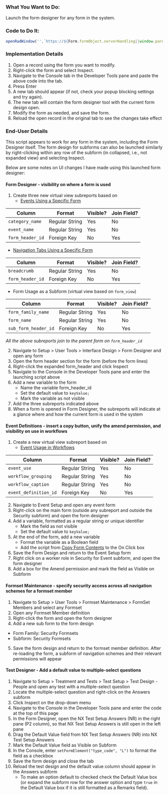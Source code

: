 ### What You Want to Do:
Launch the form designer for any form in the system.

### Code to Do It:
```javascript
openRadWindow('',`https://${Form.formObject.serverHandling||window.parent.Form.formObject.serverHandling}/FormDesigner.aspx?parent_value=${Form.formObject.formFamilyId}&form_family_id=${getDataValue("form_family", "form_family_name", 'Form Designer', 'form_family_id')}&fdmode=DEV&keyValue=${Form.formObject.formHeaderId||getDataValue("form_header", "form_code", Form.formObject.formCode, 'form_header_id')}#!`)
```

### Implementation Details
1. Open a record using the form you want to modify.
2. Right-click the form and select Inspect.
3. Navigate to the Console tab in the Developer Tools pane and paste the above code into the tab.
4. Press Enter
5. A new tab should appear (if not, check your popup blocking settings and try again).
6. The new tab will contain the form designer tool with the current form design open.
7. Modify the form as needed, and save the form.
8. Reload the open record in the original tab to see the changes take effect

### End-User Details
This script appears to work for any form in the system, including the Form Designer itself. The form design for subforms can also be launched similarly by right-clicking within any row of the subform (in collapsed, i.e., not expanded view) and selecting Inspect.

Below are some notes on UI changes I have made using this launched form designer:

#### Form Designer - visibility on where a form is used
1. Create three new virtual view subreports based on
   - [Events Using a Specific Form](https://github.com/myEvolv-Development-Community/myEvolvCode/blob/main/SQL%20Views/Events%20Using%20a%20Specific%20Form.sql)

| Column   | Format | Visible?| Join Field?| 
| -------- | ------ | ------- | ---------- |
| `category_name` | Regular String | Yes | No |
| `event_name` | Regular String | Yes | No |
| `form_header_id` | Foreign Key | No | Yes |

   - [Navigation Tabs Using a Specific Form](https://github.com/myEvolv-Development-Community/myEvolvCode/blob/main/SQL%20Views/Formset%20Members%20Using%20a%20Form.sql)

| Column   | Format | Visible?| Join Field?| 
| -------- | ------ | ------- | ---------- |
| `breadcrumb` | Regular String | Yes | No |
| `form_header_id` | Foreign Key | No | Yes |
     
   - Form Usage as a Subform (virtual view based on `form_view`)

| Column   | Format | Visible?| Join Field?| 
| -------- | ------ | ------- | ---------- |
| `form_family_name` | Regular String | Yes | No |
| `form_name` | Regular String | Yes | No |
| `sub_form_header_id` | Foreign Key | No | Yes | 

*All the above subreports join to the parent form on `form_header_id`*
     
2. Navigate to Setup > User Tools > Interface Design > Form Designer and open any form
3. Open the form header section for the form (before the form lines)
4. Right-click the expanded form_header and click Inspect
5. Navigate to the Console in the Developer Tools pane and enter the launching script above
6. Add a new variable to the form
   - Name the variable form_header_id
   - Set the default value to `keyValue;`
   - Mark the variable as not visible
7. Add the three subreports indicated above
8. When a form is opened in Form Designer, the subreports will indicate at a glance where and how the current form is used in the system
   
#### Event Definitions - insert a copy button, unify the amend permission, and visibility on use in workflows
1. Create a new virtual view subreport based on
   - [Event Usage in Workflows](https://github.com/myEvolv-Development-Community/myEvolvCode/blob/main/SQL%20Views/Events%20Using%20a%20Specific%20Form.sql)
     
| Column   | Format | Visible?| Join Field?| 
| -------- | ------ | ------- | ---------- |
| `event_use` | Regular String | Yes | No |
| `workflow_grouping` | Regular String | Yes | No |
| `workflow_caption` | Regular String | Yes | No |
| `event_definition_id` | Foreign Key | No | Yes | 

2. Navigate to Event Setup and open any event form
3. Right-click on the main form (outside any subreport and outside the Security subform) and open the form designer
4. Add a variable, formatted as a regular string or unique identifier
   - Mark the field as not visible
   - Set the default value to `keyValue;`
6. At the end of the form, add a new variable
   - Format the variable as a Boolean field
   - Add the script from [Copy Form Contents](https://github.com/myEvolv-Development-Community/myEvolvCode/blob/main/JavaScript%20Functions/Copy%20Form%20Contents.md) to the On Click box
7. Save the Form Design and return to the Event Setup form
8. Right click on a worker role in Security for Event subform, and open the form designer
9. Add a box for the Amend permission and mark the field as Visible on Subform


#### Formset Maintenance - specify security access across all navigation schemes for a formset member

1. Navigate to Setup > User Tools > Formset Maintenance > FormSet Members and select any Formset
2. Open any Formset Member definition
3. Right-click the form and open the form designer
4. Add a new sub form to the form design
  - Form Family: Security Formsets
  - Subform: Security Formsets
5. Save the form design and return to the formset member definition. After re-loading the form, a subform of navigation schemes and their relevant permissions will appear

#### Test Designer - Add a default value to multiple-select questions
1. Navigate to Setup > Treatment and Tests > Test Setup > Test Design - People and open any test with a multiple-select question
2. Locate the multiple-select question and right-click on the Answers subform
3. Click Inspect on the drop-down menu
4. Navigate to the Console in the Developer Tools pane and enter the code at the top of this page
5. In the Form Designer, open the NX Test Setup Answers (NR) in the right pane (P2 column), so that NX Test Setup Answers is still open in the left pane
6. Drag the Default Value field from NX Test Setup Answers (NR) into NX Test Setup Answers
7. Mark the Default Value field as Visible on Subform
8. In the Console, enter `setFormElement("type_code", "L")` to format the field as a checkbox
9. Save the form design and close the tab
10. Reload the test design and the default value column should appear in the Answers subform
    - To make an option default to checked check the Default Value box (or expand the subform row for the answer option and type `true` in the Default Value box if it is still formatted as a Remarks field).

